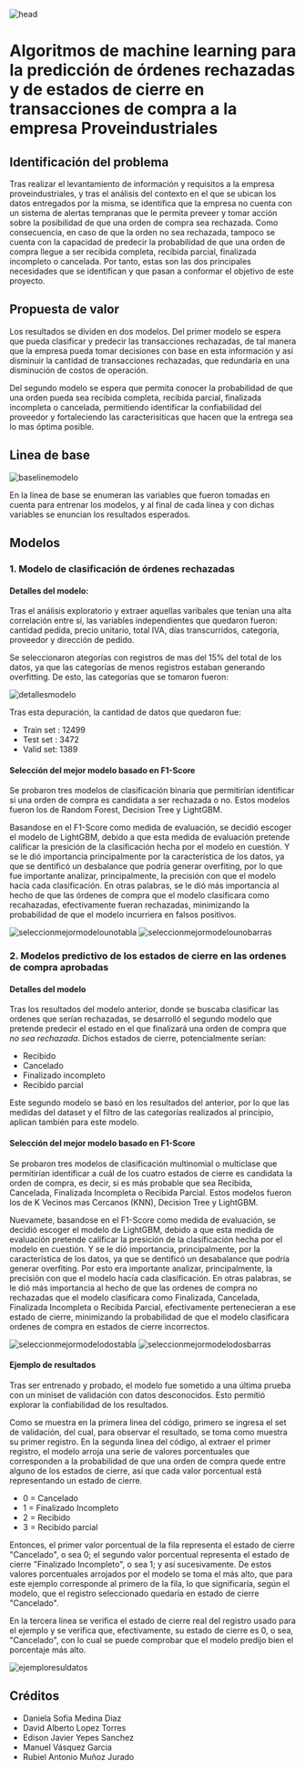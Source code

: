 ![head](https://github.com/manuelvasquezgarcia/project_proveindustriales/blob/main/Imagenes/banner-intermedio-cientifico-datos.jpg "head")

# Algoritmos de machine learning para la predicción de órdenes rechazadas y de estados de cierre en transacciones de compra a la empresa Proveindustriales

## Identificación del problema

Tras realizar el levantamiento de información y requisitos a la empresa proveindustriales, y tras el análisis del contexto en el que se ubican los datos entregados por la misma, se identifica que la empresa no cuenta con un sistema de alertas tempranas que le permita preveer y tomar acción sobre la posibilidad de que una orden de compra sea rechazada. Como consecuencia, en caso de que la orden no sea rechazada, tampoco se cuenta con la capacidad de predecir la probabilidad de que una orden de compra llegue a ser recibida completa, recibida parcial, finalizada incompleto o cancelada. Por tanto, estas son las dos principales necesidades que se identifican y que pasan a conformar el objetivo de este proyecto.

## Propuesta de valor

Los resultados se dividen en dos modelos. Del primer modelo se espera que pueda clasificar y predecir las transacciones rechazadas, de tal manera que la empresa pueda tomar decisiones con base en esta información y así disminuir la cantidad de transacciones rechazadas, que redundaría en una disminución de costos de operación.

Del segundo modelo se espera que permita conocer la probabilidad de que una orden pueda sea recibida completa, recibida parcial, finalizada incompleta o cancelada, permitiendo identificar la confiabilidad del proveedor y fortaleciendo las caracterisiticas que hacen que la entrega sea lo mas óptima posible.

## Linea de base

![baselinemodelo](https://github.com/manuelvasquezgarcia/project_proveindustriales/blob/main/Imagenes/baselinemodelo.png "baselinemodelo")

En la linea de base se enumeran las variables que fueron tomadas en cuenta para entrenar los modelos, y al final de cada línea y con dichas variables se enuncian los resultados esperados.

## Modelos

### 1. Modelo de clasificación de órdenes rechazadas

#### Detalles del modelo:

Tras el análisis exploratorio y extraer aquellas varibales que tenían una alta correlación entre sí, las variables independientes que quedaron fueron: cantidad pedida, precio unitario, total IVA, días transcurridos, categoría, proveedor y dirección de pedido.

Se seleccionaron ategorías con registros de mas del 15% del total de los datos, ya que las categorías de menos registros estaban generando overfitting. De esto, las categorías que se tomaron fueron:

![detallesmodelo](https://github.com/manuelvasquezgarcia/project_proveindustriales/blob/main/Imagenes/detallesmodelo.png "detallesmodelo")

Tras esta depuración, la cantidad de datos que quedaron fue:
- Train set : 12499
- Test set : 3472
- Valid set: 1389

#### Selección del mejor modelo basado en F1-Score

Se probaron tres modelos de clasificación binaria que permitirían identificar si una orden de compra es candidata a ser rechazada o no. Estos modelos fueron los de Random Forest, Decision Tree y LightGBM.

Basandose en el F1-Score como medida de evaluación, se decidió escoger el modelo de LightGBM, debido a que esta medida de evaluación pretende calificar la presición de la clasificación hecha por el modelo en cuestión. Y se le dió importancia principalmente por la característica de los datos, ya que se dentificó un desbalance que podría generar overfiting, por lo que fue importante analizar, principalmente, la precisión con que el modelo hacía cada clasificación. En otras palabras, se le dió más importancia al hecho de que las órdenes de compra que el modelo clasificara como recahazadas, efectivamente fueran rechazadas, minimizando la probabilidad de que el modelo incurriera en falsos positivos.

![seleccionmejormodelounotabla](https://github.com/manuelvasquezgarcia/project_proveindustriales/blob/main/Imagenes/seleccionmodelounotabla.png "seleccionmejormodelounotabla") ![seleccionmejormodelounobarras](https://github.com/manuelvasquezgarcia/project_proveindustriales/blob/main/Imagenes/seleccionmodelounobarras.png "seleccionmejormodelounobarras")

### 2. Modelos predictivo de los estados de cierre en las ordenes de compra aprobadas

#### Detalles del modelo

Tras los resultados del modelo anterior, donde se buscaba clasificar las ordenes que serían rechazadas, se desarrolló el segundo modelo que pretende predecir el estado en el que finalizará una orden de compra que *no sea rechazada*. Dichos estados de cierre, potencialmente serían:

- Recibido
- Cancelado
- Finalizado incompleto
- Recibido parcial

Este segundo modelo se basó en los resultados del anterior, por lo que las medidas del dataset y el filtro de las categorías realizados al principio, aplican también para este modelo.

#### Selección del mejor modelo basado en F1-Score

Se probaron tres modelos de clasificación multinomial o multiclase que permitirían identificar a cuál de los cuatro estados de cierre es candidata la orden de compra, es decir, si es más probable que sea Recibida, Cancelada, Finalizada Incompleta o Recibida Parcial. Estos modelos fueron los de K Vecinos mas Cercanos (KNN), Decision Tree y LightGBM.

Nuevamete, basandose en el F1-Score como medida de evaluación, se decidió escoger el modelo de LightGBM, debido a que esta medida de evaluación pretende calificar la presición de la clasificación hecha por el modelo en cuestión. Y se le dió importancia, principalmente, por la característica de los datos, ya que se dentificó un desabalance que podría generar overfiting. Por esto era importante analizar, principalmente, la precisión con que el modelo hacía cada clasificación. En otras palabras, se le dió más importancia al hecho de que las ordenes de compra no rechazadas que el modelo clasificara como Finalizada, Cancelada, Finalizada Incompleta o Recibida Parcial, efectivamente pertenecieran a ese estado de cierre, minimizando la probabilidad de que el modelo clasificara ordenes de compra en estados de cierre incorrectos.

![seleccionmejormodelodostabla](https://github.com/manuelvasquezgarcia/project_proveindustriales/blob/main/Imagenes/seleccionmodelodostabla.png "seleccionmejormodelodostabla") ![seleccionmejormodelodosbarras](https://github.com/manuelvasquezg/project_proveindustriales/blob/main/Imagenes/seleccionmodelodosbarras.png "seleccionmejormodelodosbarras")

#### Ejemplo de resultados

Tras ser entrenado y probado, el modelo fue sometido a una última prueba con un miniset de validación con datos desconocidos. Esto permitió explorar la confiabilidad de los resultados. 

Como se muestra en la primera linea del código, primero se ingresa el set de validación, del cual, para observar el resultado, se toma como muestra su primer registro. En la segunda linea del código, al extraer el primer registro, el modelo arroja una serie de valores porcentuales que corresponden a la probabilidad de que una orden de compra quede entre alguno de los estados de cierre, así que cada valor porcentual está representando un estado de cierre.

- 0 = Cancelado
- 1 = Finalizado Incompleto
- 2 = Recibido
- 3 = Recibido parcial

Entonces, el primer valor porcentual de la fila representa el estado de cierre "Cancelado", o sea 0; el segundo valor porcentual representa el estado de cierre "Finalizado Incompleto", o sea 1; y así sucesivamente. De estos valores porcentuales arrojados por el modelo se toma el más alto, que para este ejemplo corresponde al primero de la fila, lo que significaría, según el modelo, que el registro seleccionado quedaría en estado de cierre "Cancelado".

En la tercera linea se verifica el estado de cierre real del registro usado para el ejemplo y se verifica que, efectivamente, su estado de cierre es 0, o sea, "Cancelado", con lo cual se puede comprobar que el modelo predijo bien el porcentaje más alto.

![ejemploresuldatos](https://github.com/manuelvasquezgarcia/project_proveindustriales/blob/main/Imagenes/ejemploresuldatos.png "ejemploresuldatos")

## Créditos

- Daniela Sofía Medina Diaz
- David Alberto Lopez Torres
- Edison Javier Yepes Sanchez
- Manuel Vásquez Garcia
- Rubiel Antonio Muñoz Jurado
